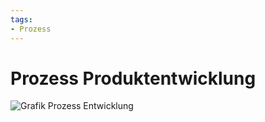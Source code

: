 ```yaml
---
tags:
- Prozess
---
```

# Prozess Produktentwicklung

![Grafik Prozess Entwicklung](assets/Prozess%20Entwicklung.svg)